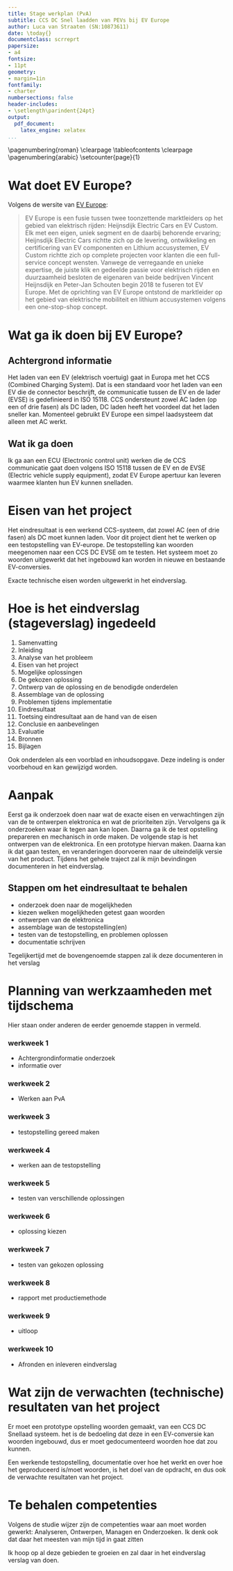 ```yaml
---
title: Stage werkplan (PvA)
subtitle: CCS DC Snel laadden van PEVs bij EV Europe
author: Luca van Straaten (SN:10873611)
date: \today{}
documentclass: scrreprt
papersize:
- a4
fontsize:
- 11pt
geometry:
- margin=1in
fontfamily:
- charter
numbersections: false
header-includes:
- \setlength\parindent{24pt}
output:
  pdf_document:
    latex_engine: xelatex
...
```


\pagenumbering{roman}
\clearpage
\tableofcontents
\clearpage
\pagenumbering{arabic}
\setcounter{page}{1}

# Wat doet EV Europe?

Volgens de wersite van [EV Europe](https://eveurope.eu/about/):

>EV Europe is een fusie tussen twee toonzettende marktleiders op het gebied van
>elektrisch rijden: Heijnsdijk Electric Cars en EV Custom. Elk met een eigen,
>uniek segment en de daarbij behorende ervaring; Heijnsdijk Electric Cars
>richtte zich op de levering, ontwikkeling en certificering van EV componenten
>en Lithium accusystemen, EV Custom richtte zich op complete projecten voor
>klanten die een full-service concept wensten. Vanwege de verregaande en unieke
>expertise, de juiste klik en gedeelde passie voor elektrisch rijden en
>duurzaamheid besloten de eigenaren van beide bedrijven Vincent Heijnsdijk en
>Peter-Jan Schouten begin 2018 te fuseren tot EV Europe. Met de oprichting van
>EV Europe ontstond de marktleider op het gebied van elektrische mobiliteit en
>lithium accusystemen volgens een one-stop-shop concept.

# Wat ga ik doen bij EV Europe?

## Achtergrond informatie

Het laden van een EV (elektrisch voertuig) gaat in Europa met het CCS (Combined
Charging System). Dat is een standaard voor het laden van een EV die de
connector beschrijft, de communicatie tussen de EV en de lader (EVSE) is
gedefinieerd in ISO 15118. CCS ondersteunt zowel AC laden (op een of drie
fasen) als DC laden, DC laden heeft het voordeel dat het laden sneller kan.
Momenteel gebruikt EV Europe een simpel laadsysteem dat alleen met AC werkt.

## Wat ik ga doen

Ik ga aan een ECU (Electronic control unit) werken die de CCS communicatie gaat
doen volgens ISO 15118 tussen de EV en de EVSE (Electric vehicle supply
equipment), zodat EV Europe apertuur kan leveren waarmee klanten hun EV kunnen
snelladen.

# Eisen van het project

Het eindresultaat is een werkend CCS-systeem, dat zowel AC (een of drie fasen)
als DC moet kunnen laden. Voor dit project dient het te werken op een
testopstelling van EV-europe. De testopstelling kan woorden meegenomen naar een
CCS DC EVSE om te testen. Het systeem moet zo woorden uitgewerkt dat het
ingebouwd kan worden in nieuwe en bestaande EV-conversies.

Exacte technische eisen worden uitgewerkt in het eindverslag.

# Hoe is het eindverslag (stageverslag) ingedeeld

1.  Samenvatting
2.  Inleiding
3.  Analyse van het probleem
4.  Eisen van het project
5.  Mogelijke oplossingen
6.  De gekozen oplossing
7.  Ontwerp van de oplossing en de benodigde onderdelen
8.  Assemblage van de oplossing
9.  Problemen tijdens implementatie
10. Eindresultaat
11. Toetsing eindresultaat aan de hand van de eisen
12. Conclusie en aanbevelingen
13. Evaluatie
14. Bronnen
15. Bijlagen

Ook onderdelen als een voorblad en inhoudsopgave. Deze indeling is onder
voorbehoud en kan gewijzigd worden.

# Aanpak

Eerst ga ik onderzoek doen naar wat de exacte eisen en verwachtingen zijn van
de te ontwerpen elektronica en wat de prioriteiten zijn. Vervolgens ga ik
onderzoeken waar ik tegen aan kan lopen. Daarna ga ik de test opstelling prepareren en
mechanisch in orde maken. De volgende stap is het ontwerpen van de elektronica.
En een prototype hiervan maken. Daarna kan ik dat gaan testen, en
veranderingen doorvoeren naar de uiteindelijk versie van het product. Tijdens
het gehele traject zal ik mijn bevindingen documenteren in het eindverslag.

## Stappen om het eindresultaat te behalen

*   onderzoek doen naar de mogelijkheden
*   kiezen welken mogelijkheden getest gaan woorden
*   ontwerpen van de elektronica
*   assemblage wan de testopstelling(en)
*   testen van de testopstelling, en problemen oplossen
*   documentatie schrijven

Tegelijkertijd met de bovengenoemde stappen zal ik deze documenteren in het
verslag

#  Planning van werkzaamheden met tijdschema

Hier staan onder anderen de eerder genoemde stappen in vermeld.

### werkweek 1
*   Achtergrondinformatie onderzoek
*   informatie over

### werkweek 2
*   Werken aan PvA

### werkweek 3
*   testopstelling gereed maken

### werkweek 4
*   werken aan de testopstelling

### werkweek 5
*   testen van verschillende oplossingen

### werkweek 6
*   oplossing kiezen

### werkweek 7
*   testen van gekozen oplossing

### werkweek 8
*   rapport met productiemethode

### werkweek 9
*   uitloop

### werkweek 10
*   Afronden en inleveren eindverslag

# Wat zijn de verwachten (technische) resultaten van het project

Er moet een prototype opstelling woorden gemaakt, van een CCS DC Snellaad
systeem. het is de bedoeling dat deze in een EV-conversie kan woorden
ingebouwd, dus er moet gedocumenteerd woorden hoe dat zou kunnen.

Een werkende testopstelling, documentatie over hoe het werkt en over hoe het
geproduceerd is/moet woorden, is het doel van de opdracht, en dus ook de
verwachte resultaten van het project.

# Te behalen competenties

Volgens de studie wijzer zijn de competenties waar aan moet worden gewerkt:
Analyseren, Ontwerpen, Managen en Onderzoeken. Ik denk ook dat daar het meesten
van mijn tijd in gaat zitten

Ik hoop op al deze gebieden te groeien en zal daar in het eindverslag verslag
van doen.
